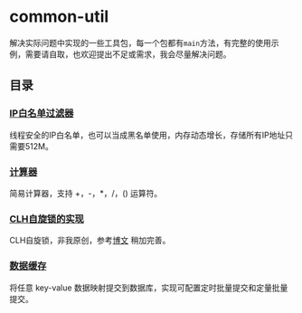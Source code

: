 # common-util

解决实际问题中实现的一些工具包，每一个包都有`main`方法，有完整的使用示例，需要请自取，也欢迎提出不足或需求，我会尽量解决问题。

## 目录

### [IP白名单过滤器](https://github.com/isunimp/common-util/blob/master/src/main/java/com/isunimp/common/util/IPWhiteFiliter.java)

线程安全的IP白名单，也可以当成黑名单使用，内存动态增长，存储所有IP地址只需要512M。

### [计算器](https://github.com/isunimp/common-util/blob/master/src/main/java/com/isunimp/common/util/Calculator.java)

简易计算器，支持 +，-，*，/，() 运算符。

### [CLH自旋锁的实现](https://github.com/isunimp/common-util/blob/master/src/main/java/com/isunimp/common/util/CLHLock.java)

CLH自旋锁，非我原创，参考[博文](https://coderbee.net/index.php/concurrent/20131115/577)
稍加完善。

### [数据缓存](https://github.com/isunimp/common-util/tree/master/src/main/java/com/isunimp/common/util/data)

将任意 key-value 数据映射提交到数据库，实现可配置定时批量提交和定量批量提交。